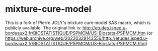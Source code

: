 # mixture-cure-model
This is a fork of Pierre JOLY's mixture cure model SAS macro, which is publicly available. 
The original link is: http://etudes.isped.u-bordeaux2.fr/BIOSTATISTIQUE/PSPMCM/US-Biostats-PSPMCM.htm (or https://web.archive.org/web/20230328143556/http://etudes.isped.u-bordeaux2.fr/BIOSTATISTIQUE/PSPMCM/US-Biostats-PSPMCM.htm)
